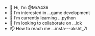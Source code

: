 - 👋 Hi, I’m @MrA436
- 👀 I’m interested in ...game development
- 🌱 I’m currently learning ...python
- 💞️ I’m looking to collaborate on ...idk
- 📫 How to reach me ...insta---aksht_7l


<!---
MrA436/MrA436 is a ✨ special ✨ repository because its `README.md` (this file) appears on your GitHub profile.
You can click the Preview link to take a look at your changes.
--->
